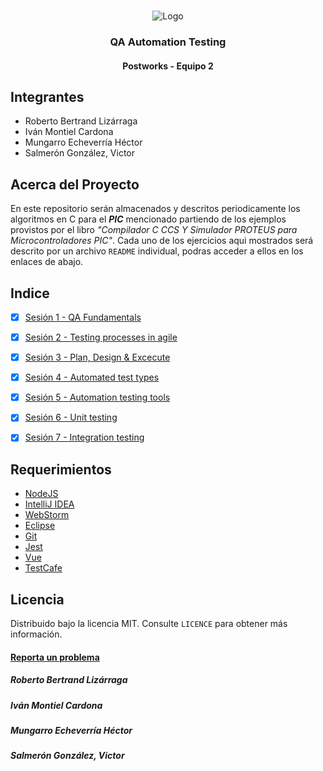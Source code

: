 <!-- PROJECT LOGO -->
<br />
<p align="center">
  <a>
    <img src="https://upload.wikimedia.org/wikipedia/commons/4/43/Cognizant_logo_2022.svg" alt="Logo">
  </a>

<h3 align="center">QA Automation Testing</h3>
<h4 align="center">Postworks - Equipo 2</h4>

## Integrantes

* Roberto Bertrand Lizárraga
* Iván Montiel Cardona
* Mungarro Echeverría Héctor
* Salmerón González, Victor

## Acerca del Proyecto
En este repositorio serán almacenados y descritos periodicamente los algoritmos en C para el **_PIC_** mencionado partiendo de los ejemplos
provistos por el libro _"Compilador C CCS Y Simulador PROTEUS para Microcontroladores PIC"_.
Cada uno de los ejercicios aqui mostrados será descrito por un archivo `README` individual, podras acceder a ellos en los enlaces de abajo.

## Indice

- [X] [Sesión 1 - QA Fundamentals](https://github.com/begeistert/microcontrollers-ccs-c-compiler/tree/main/src/fast_io)
- [X] [Sesión 2 - Testing processes in agile](https://github.com/begeistert/microcontrollers-ccs-c-compiler/tree/main/src/standard_io)
- [X] [Sesión 3 - Plan, Design & Excecute](https://github.com/begeistert/microcontrollers-ccs-c-compiler/tree/main/src/display_7_seg_0-99)
- [X] [Sesión 4 - Automated test types](https://github.com/begeistert/microcontrollers-ccs-c-compiler/tree/main/src/display-LCD)
- [X] [Sesión 5 - Automation testing tools](https://github.com/begeistert/microcontrollers-ccs-c-compiler/tree/main/src/teclado_matricial)
- [X] [Sesión 6 - Unit testing](https://github.com/begeistert/microcontrollers-ccs-c-compiler/tree/main/src/interrupcion_rb0)
- [X] [Sesión 7 - Integration testing](https://github.com/begeistert/microcontrollers-ccs-c-compiler/tree/main/src/timer_0)


## Requerimientos

- [NodeJS](http://www.ccsinfo.com/content.php?page=compilers)
- [IntelliJ IDEA](https://www.labcenter.com/)
- [WebStorm](http://www.ccsinfo.com/content.php?page=compilers)
- [Eclipse](https://www.labcenter.com/)
- [Git](https://www.labcenter.com/)
- [Jest](http://www.ccsinfo.com/content.php?page=compilers)
- [Vue](https://www.labcenter.com/)
- [TestCafe](http://www.ccsinfo.com/content.php?page=compilers)

## Licencia
Distribuido bajo la licencia MIT. Consulte `LICENCE` para obtener más información.

#### [Reporta un problema](https://github.com/begeistert/microcontrollers-ccs-c-compiler/issues)

##### Roberto Bertrand Lizárraga
##### Iván Montiel Cardona
##### Mungarro Echeverría Héctor
##### Salmerón González, Victor
